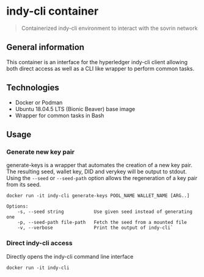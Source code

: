 # indy-cli container
> Containerized indy-cli environment to interact with the sovrin network

## General information
This container is an interface for the hyperledger indy-cli client allowing both direct access as well as a CLI like wrapper to perform common tasks.

## Technologies
* Docker or Podman
* Ubuntu 18.04.5 LTS (Bionic Beaver) base image
* Wrapper for common tasks in Bash

## Usage

### Generate new key pair
generate-keys is a wrapper that automates the creation of a new key pair. The resulting seed, wallet key, DID and verykey will be output to stdout.
Using the `--seed` or `--seed-path` option allows the regeneration of a key pair from its seed.

```
docker run -it indy-cli generate-keys POOL_NAME WALLET_NAME [ARG..]

Options:
    -s, --seed string           Use given seed instead of generating one
    -p, --seed-path file-path   Fetch the seed from a mounted file
    -v, --verbose               Print the output of indy-cli`
```
### Direct indy-cli access
Directly opens the indy-cli command line interface

```
docker run -it indy-cli
```
